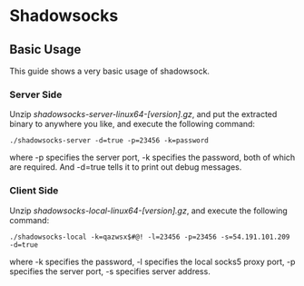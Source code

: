 # Shadowsocks

## Basic Usage

This guide shows a very basic usage of shadowsock.

### Server Side

Unzip *shadowsocks-server-linux64-[version].gz*, and put the extracted binary to anywhere you like, and execute the following command:

```
./shadowsocks-server -d=true -p=23456 -k=password
```
where -p specifies the server port, -k specifies the password, both of which are required. And -d=true tells it to print out debug messages.

### Client Side

Unzip *shadowsocks-local-linux64-[version].gz*, and execute the following command:

```
./shadowsocks-local -k=qazwsx$#@! -l=23456 -p=23456 -s=54.191.101.209 -d=true
```

where -k specifies the password, -l specifies the local socks5 proxy port, -p specifies the server port, -s specifies server address.


